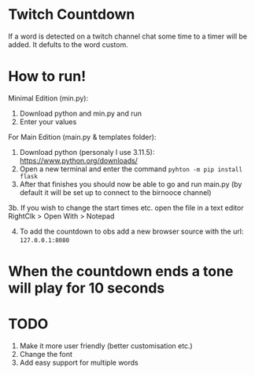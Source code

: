 # Twitch Countdown

If a word is detected on a twitch channel chat some time to a timer will be added. It defults to the word custom. 

# How to run!
Minimal Edition (min.py):
1. Download python and min.py and run
2. Enter your values

For Main Edition (main.py & templates folder):
1. Download python (personaly I use 3.11.5): https://www.python.org/downloads/
2. Open a new terminal and enter the command `pyhton -m pip install flask`
3. After that finishes you should now be able to go and run main.py (by default it will be set up to connect to the birnooce channel)


3b. If you wish to change the start times etc. open the file in a text editor RightClk > Open With > Notepad


4. To add the countdown to obs add a new browser source with the url: `127.0.0.1:8080`

# When the countdown ends a tone will play for 10 seconds
# TODO
1. Make it more user friendly (better customisation etc.)
2. Change the font
3. Add easy support for multiple words
